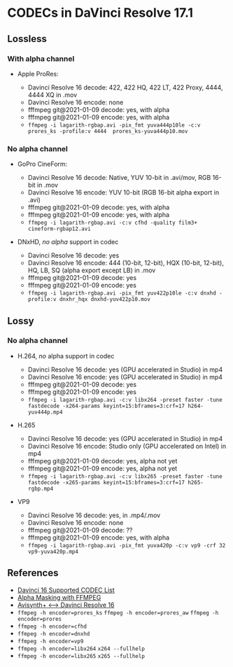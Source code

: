 # CODECs in DaVinci Resolve 17.1

## Lossless

### With alpha channel

* Apple ProRes:

    * Davinci Resolve 16 decode: 422, 422 HQ, 422 LT, 422 Proxy, 4444, 4444 XQ in .mov
    * Davinci Resolve 16 encode: none
    * fffmpeg git@2021-01-09 decode: yes, with alpha
    * fffmpeg git@2021-01-09 encode: yes, with alpha
    * `ffmpeg -i lagarith-rgbap.avi -pix_fmt yuva444p10le -c:v prores_ks -profile:v 4444  prores_ks-yuva444p10.mov`

### No alpha channel

* GoPro CineForm:

   * Davinci Resolve 16 decode: Native, YUV 10-bit in .avi/mov, RGB 16-bit in .mov
   * Davinci Resolve 16 encode: YUV 10-bit (RGB 16-bit alpha export in .avi)
   * fffmpeg git@2021-01-09 decode: yes, with alpha
   * fffmpeg git@2021-01-09 encode: yes, with alpha
   * `ffmpeg -i lagarith-rgbap.avi -c:v cfhd -quality film3+ cineform-rgbap12.avi`

* DNxHD, *no alpha* support in codec

   * Davinci Resolve 16 decode: yes
   * Davinci Resolve 16 encode: 444 (10-bit, 12-bit), HQX (10-bit, 12-bit), HQ, LB, SQ (alpha export except LB) in .mov
   * fffmpeg git@2021-01-09 decode: yes
   * fffmpeg git@2021-01-09 encode: yes
   * `ffmpeg -i lagarith-rgbap.avi -pix_fmt yuv422p10le -c:v dnxhd -profile:v dnxhr_hqx dnxhd-yuv422p10.mov`

## Lossy

### No alpha channel

* H.264, *no* alpha support in codec

   * Davinci Resolve 16 decode: yes (GPU accelerated in Studio) in mp4
   * Davinci Resolve 16 encode: yes (GPU accelerated in Studio) in mp4
   * fffmpeg git@2021-01-09 decode: yes
   * fffmpeg git@2021-01-09 encode: yes
   * `ffmpeg -i lagarith-rgbap.avi -c:v libx264 -preset faster -tune fastdecode -x264-params keyint=15:bframes=3:crf=17 h264-yuv444p.mp4`

* H.265

   * Davinci Resolve 16 decode: yes (GPU accelerated in Studio) in mp4
   * Davinci Resolve 16 encode: Studio only (GPU accelerated on Intel) in mp4
   * fffmpeg git@2021-01-09 decode: yes, alpha not yet
   * fffmpeg git@2021-01-09 encode: yes, alpha not yet
   * `ffmpeg -i lagarith-rgbap.avi -c:v libx265 -preset faster -tune fastdecode -x265-params keyint=15:bframes=3:crf=17 h265-rgbp.mp4`

* VP9

   * Davinci Resolve 16 decode: yes, in .mp4/.mov
   * Davinci Resolve 16 encode: none
   * fffmpeg git@2021-01-09 decode: ??
   * fffmpeg git@2021-01-09 encode: yes, with alpha
   * `ffmpeg -i lagarith-rgbap.avi -pix_fmt yuva420p -c:v vp9 -crf 32 vp9-yuva420p.mp4`

## References

* [Davinci 16 Supported CODEC List](https://documents.blackmagicdesign.com/SupportNotes/DaVinci_Resolve_16_Supported_Codec_List.pdf)
* [Alpha Masking with FFMPEG](https://curiosalon.github.io/blog/ffmpeg-alpha-masking/)
* [Avisynth+ <--> Davinci Resolve 16](https://forum.doom9.org/showthread.php?t=176877)
* `ffmpeg -h encoder=prores_ks` `ffmpeg -h encoder=prores_aw` `ffmpeg -h encoder=prores`
* `ffmpeg -h encoder=cfhd`
* `ffmpeg -h encoder=dnxhd`
* `ffmpeg -h encoder=vp9`
* `ffmpeg -h encoder=libx264` `x264 --fullhelp`
* `ffmpeg -h encoder=libx265` `x265 --fullhelp`
